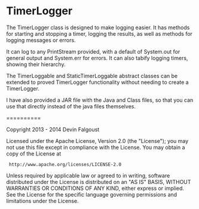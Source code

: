 TimerLogger
==========

The TimerLogger class is designed to make logging easier. It has methods for starting and stopping a timer, logging the results, as well as methods for logging messages or errors.

It can log to any PrintStream provided, with a default of System.out for general output and System.err for errors. It can also tabify logging timers, showing their hierarchy.

The TimerLoggable and StaticTimerLoggable abstract classes can be extended to proved TimerLogger functionality without needing to create a TimerLogger.

I have also provided a JAR file with the Java and Class files, so that you can use that directly instead of the java files themselves.

==========

Copyright 2013 - 2014 Devin Falgoust

   Licensed under the Apache License, Version 2.0 (the "License");
   you may not use this file except in compliance with the License.
   You may obtain a copy of the License at

     http://www.apache.org/licenses/LICENSE-2.0

   Unless required by applicable law or agreed to in writing, software
   distributed under the License is distributed on an "AS IS" BASIS,
   WITHOUT WARRANTIES OR CONDITIONS OF ANY KIND, either express or implied.
   See the License for the specific language governing permissions and
   limitations under the License.
